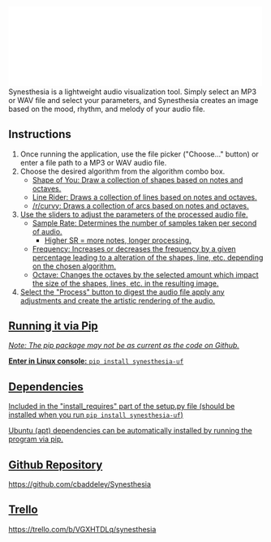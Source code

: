 <img src="https://github.com/cbaddeley/Synesthesia/blob/main/src/synesthesia/images/main_logo.svg" width="500"/>
Synesthesia is a lightweight audio visualization tool. Simply select an MP3 or WAV file and select your parameters, and Synesthesia creates an image based on the mood, rhythm, and melody of your audio file.

## Instructions ##
1. Once running the application, use the file picker ("Choose..." button) or enter a file path to a MP3 or WAV audio file. 
2. Choose the desired algorithm from the algorithm combo box.
    - <u>Shape of You<u/>: Draw a collection of shapes based on notes and octaves.
    - Line Rider: Draws a collection of lines based on notes and octaves.
    - /r/curvy: Draws a collection of arcs based on notes and octaves.
3. Use the sliders to adjust the parameters of the processed audio file.
    - Sample Rate: Determines the number of samples taken per second of audio.
      - Higher SR = more notes, longer processing.
    - Frequency: Increases or decreases the frequency by a given percentage leading to a alteration of the shapes, line, etc. depending on the chosen algorithm.
    - Octave: Changes the octaves by the selected amount which impact the size of the shapes, lines, etc. in the resulting image.
4. Select the "Process" button to digest the audio file apply any adjustments and create the artistic rendering of the audio.

## Running it via Pip ## 
_Note: The pip package may not be as current as the code on Github._

**Enter in Linux console:** `pip install synesthesia-uf`

## Dependencies ## 
Included in the "install_requires" part of the setup.py file (should be installed when you run `pip install synesthesia-uf`) 

Ubuntu (apt) dependencies can be automatically installed by running the program via pip.

## Github Repository ##
https://github.com/cbaddeley/Synesthesia

## Trello ##
https://trello.com/b/VGXHTDLq/synesthesia
